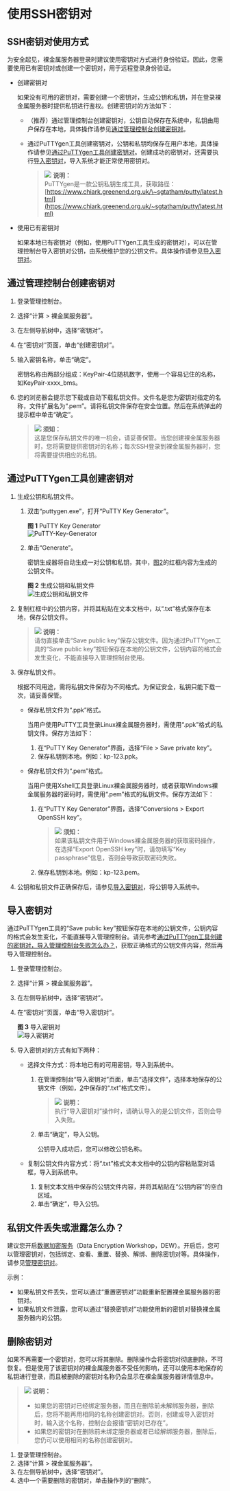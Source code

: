 # 使用SSH密钥对<a name="bms_01_0015"></a>

## SSH密钥对使用方式<a name="section41767297451"></a>

为安全起见，裸金属服务器登录时建议使用密钥对方式进行身份验证。因此，您需要使用已有密钥对或创建一个密钥对，用于远程登录身份验证。

-   创建密钥对

    如果没有可用的密钥对，需要创建一个密钥对，生成公钥和私钥，并在登录裸金属服务器时提供私钥进行鉴权。创建密钥对的方法如下：

    -   （推荐）通过管理控制台创建密钥对，公钥自动保存在系统中，私钥由用户保存在本地，具体操作请参见[通过管理控制台创建密钥对](#section177941342144514)。
    -   通过PuTTYgen工具创建密钥对，公钥和私钥均保存在用户本地，具体操作请参见[通过PuTTYgen工具创建密钥对](#section1553115399576)。创建成功的密钥对，还需要执行[导入密钥对](#section139515511165)，导入系统才能正常使用密钥对。

        >![](public_sys-resources/icon-note.gif) **说明：**   
        >PuTTYgen是一款公钥私钥生成工具，获取路径：[https://www.chiark.greenend.org.uk/\~sgtatham/putty/latest.html](https://www.chiark.greenend.org.uk/~sgtatham/putty/latest.html)  


-   使用已有密钥对

    如果本地已有密钥对（例如，使用PuTTYgen工具生成的密钥对），可以在管理控制台导入密钥对公钥，由系统维护您的公钥文件。具体操作请参见[导入密钥对](#section139515511165)。


## 通过管理控制台创建密钥对<a name="section177941342144514"></a>

1.  登录管理控制台。
2.  选择“计算 \> 裸金属服务器”。
3.  在左侧导航树中，选择“密钥对”。
4.  在“密钥对”页面，单击“创建密钥对”。
5.  输入密钥名称，单击“确定”。

    密钥名称由两部分组成：KeyPair-4位随机数字，使用一个容易记住的名称，如KeyPair-xxxx\_bms。

6.  您的浏览器会提示您下载或自动下载私钥文件。文件名是您为密钥对指定的名称，文件扩展名为“.pem”。请将私钥文件保存在安全位置。然后在系统弹出的提示框中单击“确定”。

    >![](public_sys-resources/icon-notice.gif) **须知：**   
    >这是您保存私钥文件的唯一机会，请妥善保管。当您创建裸金属服务器时，您将需要提供密钥对的名称；每次SSH登录到裸金属服务器时，您将需要提供相应的私钥。  


## 通过PuTTYgen工具创建密钥对<a name="section1553115399576"></a>

1.  生成公钥和私钥文件。
    1.  双击“puttygen.exe”，打开“PuTTY Key Generator”。

        **图 1**  PuTTY Key Generator<a name="fig512465412578"></a>  
        ![](figures/PuTTY-Key-Generator.png "PuTTY-Key-Generator")

    2.  单击“Generate”。

        密钥生成器将自动生成一对公钥和私钥，其中，[图2](#fig1743640142214)的红框内容为生成的公钥文件。

        **图 2**  生成公钥和私钥文件<a name="fig1743640142214"></a>  
        ![](figures/生成公钥和私钥文件.png "生成公钥和私钥文件")

2.  <a name="li1156822695811"></a>复制红框中的公钥内容，并将其粘贴在文本文档中，以“.txt”格式保存在本地，保存公钥文件。

    >![](public_sys-resources/icon-note.gif) **说明：**   
    >请勿直接单击“Save public key”保存公钥文件。因为通过PuTTYgen工具的“Save public key”按钮保存在本地的公钥文件，公钥内容的格式会发生变化，不能直接导入管理控制台使用。  

3.  保存私钥文件。

    根据不同用途，需将私钥文件保存为不同格式。为保证安全，私钥只能下载一次，请妥善保管。

    -   保存私钥文件为“.ppk”格式。

        当用户使用PuTTY工具登录Linux裸金属服务器时，需使用“.ppk”格式的私钥文件。保存方法如下：

        1.  在“PuTTY Key Generator”界面，选择“File \> Save private key”。
        2.  保存私钥到本地。例如：kp-123.ppk。

    -   保存私钥文件为“.pem”格式。

        当用户使用Xshell工具登录Linux裸金属服务器时，或者获取Windows裸金属服务器的密码时，需使用“.pem”格式的私钥文件。保存方法如下：

        1.  在“PuTTY Key Generator”界面，选择“Conversions \> Export OpenSSH key”。

            >![](public_sys-resources/icon-notice.gif) **须知：**   
            >如果该私钥文件用于Windows裸金属服务器的获取密码操作，在选择“Export OpenSSH key”时，请勿填写“Key passphrase”信息，否则会导致获取密码失败。  

        2.  保存私钥到本地。例如：kp-123.pem。

4.  公钥和私钥文件正确保存后，请参见[导入密钥对](#section139515511165)，将公钥导入系统中。

## 导入密钥对<a name="section139515511165"></a>

通过PuTTYgen工具的“Save public key”按钮保存在本地的公钥文件，公钥内容的格式会发生变化，不能直接导入管理控制台。请先参考[通过PuTTYgen工具创建的密钥对，导入管理控制台失败怎么办？](通过PuTTYgen工具创建的密钥对-导入管理控制台失败怎么办.md)，获取正确格式的公钥文件内容，然后再导入管理控制台。

1.  登录管理控制台。
2.  选择“计算 \> 裸金属服务器”。
3.  在左侧导航树中，选择“密钥对”。
4.  在“密钥对”页面，单击“导入密钥对”。

    **图 3**  导入密钥对<a name="fig9255913185714"></a>  
    ![](figures/导入密钥对.png "导入密钥对")

5.  导入密钥对的方式有如下两种：
    -   选择文件方式：将本地已有的可用密钥，导入到系统中。
        1.  在管理控制台“导入密钥对”页面，单击“选择文件”，选择本地保存的公钥文件（例如，[2](#li1156822695811)中保存的“.txt”格式文件）。

            >![](public_sys-resources/icon-note.gif) **说明：**   
            >执行“导入密钥对”操作时，请确认导入的是公钥文件，否则会导入失败。  

        2.  单击“确定”，导入公钥。

            公钥导入成功后，您可以修改公钥名称。

    -   复制公钥文件内容方式：将“.txt”格式文本文档中的公钥内容粘贴至对话框，导入到系统中。
        1.  复制文本文档中保存的公钥文件内容，并将其粘贴在“公钥内容”的空白区域。
        2.  单击“确定”，导入公钥。



## 私钥文件丢失或泄露怎么办？<a name="section1675519589525"></a>

建议您开启[数据加密服务](https://www.huaweicloud.com/product/dew.html)（Data Encryption Workshop，DEW）。开启后，您可以管理密钥对，包括绑定、查看、重置、替换、解绑、删除密钥对等。具体操作，请参见[管理密钥对](https://support.huaweicloud.com/usermanual-dew/dew_01_0071.html)。

示例：

-   如果私钥文件丢失，您可以通过“重置密钥对”功能重新配置裸金属服务器的密钥对。
-   如果私钥文件泄露，您可以通过“替换密钥对”功能使用新的密钥对替换裸金属服务器内的公钥。

## 删除密钥对<a name="section1384764752914"></a>

如果不再需要一个密钥对，您可以将其删除。删除操作会将密钥对彻底删除，不可恢复。但是使用了该密钥对的裸金属服务器不受任何影响，还可以使用本地保存的私钥进行登录，而且被删除的密钥对名称仍会显示在裸金属服务器详情信息中。

>![](public_sys-resources/icon-note.gif) **说明：**   
>-   如果您的密钥对已经绑定服务器，而且在删除前未解绑服务器，删除后，您将不能再用相同的名称创建密钥对。否则，创建或导入密钥对时，输入这个名称，控制台会报错“密钥对已存在”。  
>-   如果您的密钥对在删除前未绑定服务器或者已经解绑服务器，删除后，您仍可以使用相同的名称创建密钥对。  

1.  登录管理控制台。
2.  选择“计算 \> 裸金属服务器”。
3.  在左侧导航树中，选择“密钥对”。
4.  选中一个需要删除的密钥对，单击操作列的“删除”。

